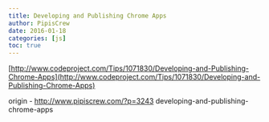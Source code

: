 ```yaml
---
title: Developing and Publishing Chrome Apps
author: PipisCrew
date: 2016-01-18
categories: [js]
toc: true
---
```


[http://www.codeproject.com/Tips/1071830/Developing-and-Publishing-Chrome-Apps](http://www.codeproject.com/Tips/1071830/Developing-and-Publishing-Chrome-Apps)

origin - http://www.pipiscrew.com/?p=3243 developing-and-publishing-chrome-apps